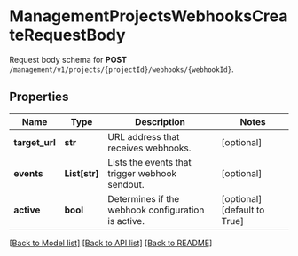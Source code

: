 # ManagementProjectsWebhooksCreateRequestBody

Request body schema for **POST** `/management/v1/projects/{projectId}/webhooks/{webhookId}`.

## Properties

Name | Type | Description | Notes
------------ | ------------- | ------------- | -------------
**target_url** | **str** | URL address that receives webhooks. | [optional] 
**events** | **List[str]** | Lists the events that trigger webhook sendout. | [optional] 
**active** | **bool** | Determines if the webhook configuration is active. | [optional] [default to True]

[[Back to Model list]](../README.md#documentation-for-models) [[Back to API list]](../README.md#documentation-for-api-endpoints) [[Back to README]](../README.md)


